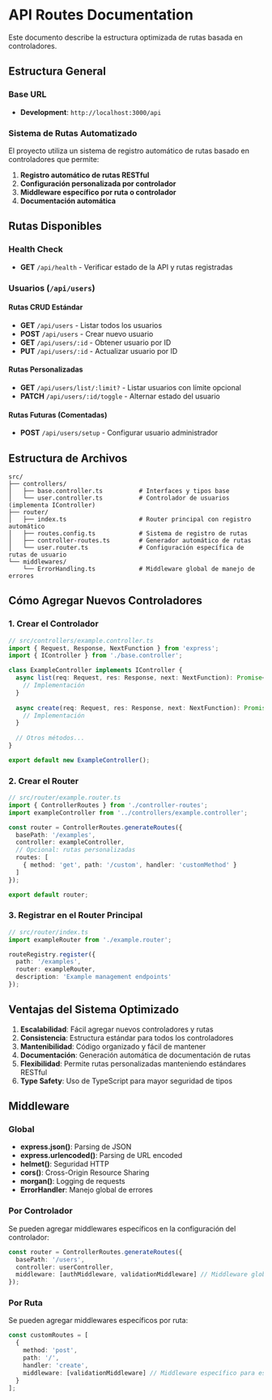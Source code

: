 # API Routes Documentation

Este documento describe la estructura optimizada de rutas basada en controladores.

## Estructura General

### Base URL
- **Development**: `http://localhost:3000/api`

### Sistema de Rutas Automatizado

El proyecto utiliza un sistema de registro automático de rutas basado en controladores que permite:

1. **Registro automático de rutas RESTful**
2. **Configuración personalizada por controlador**
3. **Middleware específico por ruta o controlador**
4. **Documentación automática**

## Rutas Disponibles

### Health Check
- **GET** `/api/health` - Verificar estado de la API y rutas registradas

### Usuarios (`/api/users`)

#### Rutas CRUD Estándar
- **GET** `/api/users` - Listar todos los usuarios
- **POST** `/api/users` - Crear nuevo usuario
- **GET** `/api/users/:id` - Obtener usuario por ID
- **PUT** `/api/users/:id` - Actualizar usuario por ID

#### Rutas Personalizadas
- **GET** `/api/users/list/:limit?` - Listar usuarios con límite opcional
- **PATCH** `/api/users/:id/toggle` - Alternar estado del usuario

#### Rutas Futuras (Comentadas)
- **POST** `/api/users/setup` - Configurar usuario administrador

## Estructura de Archivos

```
src/
├── controllers/
│   ├── base.controller.ts          # Interfaces y tipos base
│   └── user.controller.ts          # Controlador de usuarios (implementa IController)
├── router/
│   ├── index.ts                    # Router principal con registro automático
│   ├── routes.config.ts            # Sistema de registro de rutas
│   ├── controller-routes.ts        # Generador automático de rutas
│   └── user.router.ts              # Configuración específica de rutas de usuario
└── middlewares/
    └── ErrorHandling.ts            # Middleware global de manejo de errores
```

## Cómo Agregar Nuevos Controladores

### 1. Crear el Controlador
```typescript
// src/controllers/example.controller.ts
import { Request, Response, NextFunction } from 'express';
import { IController } from './base.controller';

class ExampleController implements IController {
  async list(req: Request, res: Response, next: NextFunction): Promise<void> {
    // Implementación
  }
  
  async create(req: Request, res: Response, next: NextFunction): Promise<void> {
    // Implementación
  }
  
  // Otros métodos...
}

export default new ExampleController();
```

### 2. Crear el Router
```typescript
// src/router/example.router.ts
import { ControllerRoutes } from './controller-routes';
import exampleController from '../controllers/example.controller';

const router = ControllerRoutes.generateRoutes({
  basePath: '/examples',
  controller: exampleController,
  // Opcional: rutas personalizadas
  routes: [
    { method: 'get', path: '/custom', handler: 'customMethod' }
  ]
});

export default router;
```

### 3. Registrar en el Router Principal
```typescript
// src/router/index.ts
import exampleRouter from './example.router';

routeRegistry.register({
  path: '/examples',
  router: exampleRouter,
  description: 'Example management endpoints'
});
```

## Ventajas del Sistema Optimizado

1. **Escalabilidad**: Fácil agregar nuevos controladores y rutas
2. **Consistencia**: Estructura estándar para todos los controladores
3. **Mantenibilidad**: Código organizado y fácil de mantener
4. **Documentación**: Generación automática de documentación de rutas
5. **Flexibilidad**: Permite rutas personalizadas manteniendo estándares RESTful
6. **Type Safety**: Uso de TypeScript para mayor seguridad de tipos

## Middleware

### Global
- **express.json()**: Parsing de JSON
- **express.urlencoded()**: Parsing de URL encoded
- **helmet()**: Seguridad HTTP
- **cors()**: Cross-Origin Resource Sharing
- **morgan()**: Logging de requests
- **ErrorHandler**: Manejo global de errores

### Por Controlador
Se pueden agregar middlewares específicos en la configuración del controlador:

```typescript
const router = ControllerRoutes.generateRoutes({
  basePath: '/users',
  controller: userController,
  middleware: [authMiddleware, validationMiddleware] // Middleware global para este controlador
});
```

### Por Ruta
Se pueden agregar middlewares específicos por ruta:

```typescript
const customRoutes = [
  { 
    method: 'post', 
    path: '/', 
    handler: 'create',
    middleware: [validationMiddleware] // Middleware específico para esta ruta
  }
];
```
